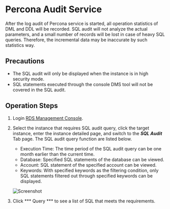 # Percona Audit Service
After the log audit of Percona service is started, all operation statistics of DML and DDL will be recorded.
SQL audit will not analyze the actual parameters, and a small number of records will be lost in case of heavy SQL queries. Therefore, the incremental data may be inaccurate by such statistics way.

## Precautions
* The SQL audit will only be displayed when the instance is in high security mode.
* SQL statements executed through the console DMS tool will not be covered in the SQL audit. 

## Operation Steps
1. Login [RDS Management Console](https://rds-console.jdcloud.com/database).  
2. Select the instance that requires SQL audit query, click the target instance, enter the instance detailed page, and switch to the ***SQL Audit*** Tab page. The SQL audit query function are listed below.  
    * Execution Time: The time period of the SQL audit query can be one month earlier than the current time.
    * Database: Specified SQL statements of the database can be viewed.
    * Account: SQL statement of the specified account can be viewed.
    * Keywords: With specified keywords as the filtering condition, only SQL statements filtered out through specified keywords can be displayed.

    ![Screenshot](https://img1.jcloudcs.com/cms/0fb72d45-8e54-4ef9-a4c1-a1af3b66421020180319113956.png)

3. Click *** Query *** to see a list of SQL that meets the requirements.
